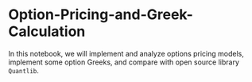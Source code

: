 # Option-Pricing-and-Greek-Calculation
In this notebook, we will implement and analyze options pricing models, implement some option Greeks, and compare with open source library `Quantlib`.
